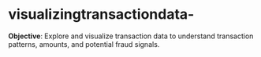 # visualizingtransactiondata-
**Objective**: Explore and visualize transaction data to understand transaction patterns, amounts, and potential fraud signals.
